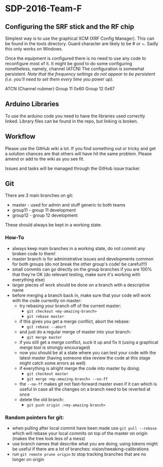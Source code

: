 # SDP-2016-Team-F

## Configuring the SRF stick and the RF chip
Simplest way is to use the graphical XCM (XRF Config Manager). This can be found in the tools directory.
Guard character are likely to be # or ~. Sadly this only works on Windows.

Once the equipment is configured there is no need to use any code to reconfigure most of it.
It might be good to do some configuring nonetheless, namely, channel (ATCN) 
The configuration is somewhat persistent. 
_Note that the frequency settings do not appear to be persistent (i.e. you’ll need to set them every time you power up)._

ATCN (Channel nubmer)
Group 11 0x60
Group 12 0x67

## Arduino Libraries
To use the arduino code you need to have the libraries used correctly linked. 
Library files can be found in the repo, but linking is broken.

## Workflow
Please use the GitHub wiki a lot. If you find something out or tricky and get a solution chances are
that others will have hit the same problem. Please amend or add to the wiki as you see fit.

Issues and tasks will be managed through the GitHub issue tracker.



## Git ##

There are 3 main branches on git:
* master - used for admin and stuff generic to both teams
* group11 - group 11 development
* group12 - group 12 development

These should always be kept in a working state.
### How-To
* always keep main branches in a working state, do not commit any broken code to them!
* master branch is for administrative issues and developments common for both groups (do not break the other group's code! be careful!!!)
* small commits can go directly on the group branches if you are 100% that they're OK (do relevant testing, make sure it's working with everything else)
* larger pieces of work should be done on a branch with a descriptive name
* before merging a branch back in, make sure that your code will work with the code currently on master:
  * try rebasing your branch off of the current master: 
     * `git checkout <my-amazing-branch>`
     * `git rebase master`
  * if this gives you get a merge conflict, abort the rebase:
     * `git rebase --abort`
  * and just do a regular merge of master into your branch:
     * `git merge master`
  * if you still get a merge conflict, suck it up and fix it (using a graphical merge tool is strongly encouraged)
  * now you should be at a state where you can test your code with the latest master (having someone else review the code at this stage might catch some errors as well)
  * if everything is alright merge the code into master by doing:
    * `git checkout master`
    * `git merge <my-amazing-branch> --no-ff`
  * the `--no-ff` makes git not fast-forward master even if it can which is useful in case all the changes on a branch need to be reverted at once
  * delete the old branch:
     * `git push origin :<my-amazing-branch>` 

### Random pointers for git:

* when pulling after local commit have been made use `git pull --rebase` which will rebase your local commits on top of the master on origin (makes the tree  look less of a mess)
* use branch names that describe what you are doing; using tokens might be useful if there are a lot of branches: vision/tweaking-calibrations
* run `git remote prune origin` to stop tracking branches that are no longer on origin



